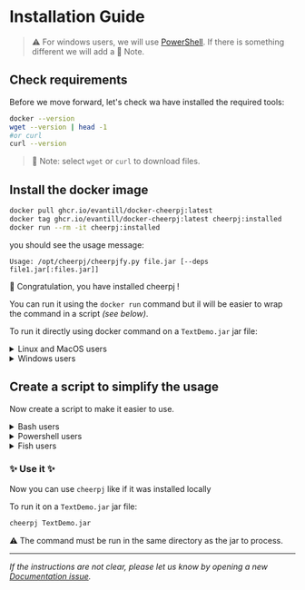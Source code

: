 # Installation Guide

> :warning: For windows users, we will use [PowerShell](https://learn.microsoft.com/en-us/powershell/scripting/overview?view=powershell-7.3). If there is something different we will add a :thinking: Note.

## Check requirements

Before we move forward, let's check wa have installed the required tools:

```bash
docker --version
wget --version | head -1
#or curl
curl --version
```

> :thinking: Note: select `wget` or `curl` to download files.

## Install the docker image

```bash
docker pull ghcr.io/evantill/docker-cheerpj:latest
docker tag ghcr.io/evantill/docker-cheerpj:latest cheerpj:installed
docker run --rm -it cheerpj:installed
```

you should see the usage message:

```test
Usage: /opt/cheerpj/cheerpjfy.py file.jar [--deps file1.jar[:files.jar]]
```

:tada: Congratulation, you have installed cheerpj !

You can run it using the `docker run` command but il will be easier to wrap the command in a script _(see below)_.

To run it directly using docker command on a `TextDemo.jar` jar file:

<details>
<summary>Linux and MacOS users</summary>

```bash
docker run -i --rm -v $(pwd):/app cheerpj:installed TextDemo.jar
```

</details>

<details>
<summary>Windows users</summary>

```powershell
docker run -i --rm -v ${PWD}:/app cheerpj:installed TextDemo.jar
```

</details>

## Create a script to simplify the usage

Now create a script to make it easier to use.

<details>
<summary>Bash users</summary>

> :warning: Note: Installation in your system path is out of scope in this document.

Create the script and an alias.

```bash
cat <<-"EOF" > cheerpj.sh
#!/usr/bin/env bash

docker run --interactive --rm \
	-v $(pwd):/app \
	cheerpj:installed \
	"$@"
EOF

chmod +x cheerpj.sh

alias cheerpj="./cheerpj.sh"
```

</details>

<details>
<summary>Powershell users</summary>

> :warning: Note: Installation in your system path is out of scope in this document.

Create the script
	
```powershell
echo '
	docker run --interactive --rm -v ${PWD}:/app cheerpj:installed $args
' > cheerpj.ps1
```

</details>

<details>
<summary>Fish users</summary>

```fish
echo '
function cheerpj --description "run cheerpj"
	docker run --interactive --rm \
		-v $(pwd):/app \
		cheerpj:installed \
		$argv
end
' | string trim > ~/.config/fish/functions/cheerpj.fish
```

</details>

### :sparkles: Use it :sparkles:

Now you can use `cheerpj` like if it was installed locally

To run it on a `TextDemo.jar` jar file:

```bash
cheerpj TextDemo.jar
```

:warning: The command must be run in the same directory as the jar to process.

___

_If the instructions are not clear, please let us know by opening a new
[Documentation issue](https://github.com/evantill/docker-cheerpj/issues/new?template=documentation_request.md)._
